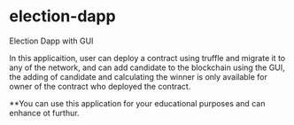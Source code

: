 # election-dapp
Election Dapp with GUI

In this applicaition, user can deploy a contract using truffle and migrate it to any of the network, and can
add candidate to the blockchain using the GUI, the adding of candidate and calculating the winner is only available for 
owner of the contract who deployed the contract.

**You can use this application for your educational purposes and can enhance ot furthur.
